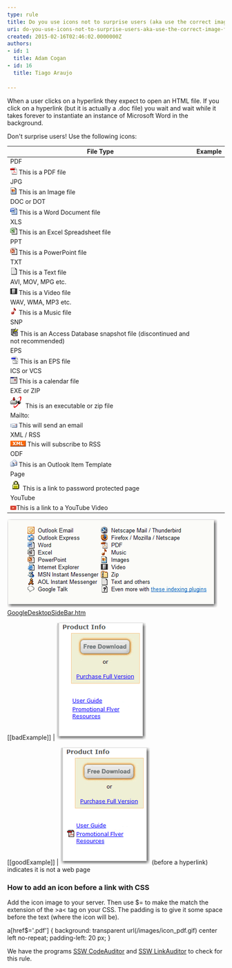 ```yaml
---
type: rule
title: Do you use icons not to surprise users (aka use the correct image for files)?
uri: do-you-use-icons-not-to-surprise-users-aka-use-the-correct-image-for-files
created: 2015-02-16T02:46:02.0000000Z
authors:
- id: 1
  title: Adam Cogan
- id: 16
  title: Tiago Araujo

---
```


When a user clicks on a hyperlink they expect to open an HTML​ file. If you click on a hyperlink (but it is actually a .doc file) you wait and wait while it takes forever to instantiate an instance of Microsoft Word in the background.
 
Don't surprise users! Use the following icons:


| File Type | Example |
| --- | --- |
| PDF | 
![](../../assets/IconPdf.png) This is a PDF file<br> |
| JPG | 
![](../../assets/IconJpg.gif) This is an Image file |
| DOC or DOT | 
![](../../assets/IconDoc.png) This is a Word Document file |
| XLS | 
![](../../assets/IconXls.gif) This is an Excel Spreadsheet file |
| PPT | 
![](../../assets/IconPPT.png) This is a PowerPoint file |
| TXT | 
![](../../assets/IconTxt.gif) This is a Text file |
| AVI, MOV, MPG etc. | 
![](../../assets/IconMov.gif) This is a Video file |
| WAV, WMA, MP3 etc. | 
![](../../assets/IconMus.gif) This is a Music file |
| SNP | 
![](../../assets/IconSnp.gif) This is an Access Database snapshot file (discontinued and not recommended) |
| EPS | 
![](../../assets/IconEps.gif) This is an EPS file |
| ICS or VCS | 
![](../../assets/IconVCS.gif) This is a calendar file |
| EXE or ZIP | 
![](../../assets/Download.gif)This is an executable or zip file |
| Mailto: | 
![](../../assets/IconMailTo.gif) This will send an email |
| XML / RSS | 
![](../../assets/IconXML.gif) This will subscribe to RSS |
| ODF | 
![](../../assets/IconOFT.gif) This is an Outlook Item Template |
| Page | 
![](../../assets/ms_lock.gif) This is a link to password protected page |
| YouTube | ​
![](youtube-icon_png.jpg)This is a link to a YouTube Video |

 
![ FYI there are the same images used by Google at ](../../assets/GoogleIcons.gif) 
[GoogleDesktopSideBar.htm](http://desktop.google.com/features.html)
  
[[badExample]]
| ![ Bad Example - The user would expect all these hyperlinks to work the same way](../../assets/IconImageBad.gif) 

  
[[goodExample]]
| ![ Good Example - The pdf icon ](../../assets/IconImageGood.gif) 
(before a hyperlink) indicates it is not a web page

### How to add an icon before a link with CSS

Add the icon image to your server. Then use $= to make the match the extension of the >a< tag on your CSS. The padding is to give it some space before the text (where the icon will be).

a[href$='.pdf'] 
{ 
background: transparent url(/images/icon\_pdf.gif) center left no-repeat; 
padding-left: 20 px; 
}



We have the programs [SSW CodeAuditor](http://www.codeauditor.com/) and [SSW LinkAuditor](https://linkauditor.com.au/) to check for this rule.
